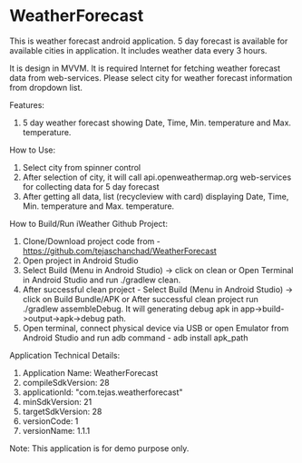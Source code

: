 # WeatherForecast

This is weather forecast android application. 5 day forecast is available for available cities in application. It includes weather data every 3 hours.

It is design in MVVM. It is required Internet for fetching weather forecast data from web-services. Please select city for weather forecast information from dropdown list.

Features:

1. 5 day weather forecast showing Date, Time, Min. temperature and Max. temperature.

How to Use:

1. Select city from spinner control
2. After selection of city, it will call api.openweathermap.org web-services for collecting data for 5 day forecast
3. After getting all data, list (recycleview with card) displaying Date, Time, Min. temperature and Max. temperature.

How to Build/Run iWeather Github Project:

1. Clone/Download project code from - https://github.com/tejaschanchad/WeatherForecast
2. Open project in Android Studio
3. Select Build (Menu in Android Studio) -> click on clean or Open Terminal in Android Studio and run ./gradlew clean.
4. After successful clean project - Select Build (Menu in Android Studio) -> click on Build Bundle/APK or After successful clean project  run ./gradlew assembleDebug. It will generating debug apk in app->build->output->apk->debug path.
5. Open terminal, connect physical device via USB or open Emulator from Android Studio and run adb command - adb install apk_path

Application Technical Details:

1. Application Name: WeatherForecast
2. compileSdkVersion: 28
3. applicationId: "com.tejas.weatherforecast"
4. minSdkVersion: 21
5. targetSdkVersion: 28
6. versionCode: 1
7. versionName: 1.1.1

Note: This application is for demo purpose only.
